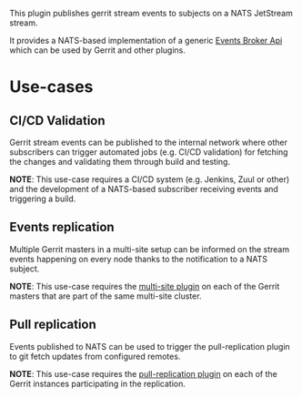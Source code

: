 This plugin publishes gerrit stream events to subjects on a NATS JetStream stream.

It provides a NATS-based implementation of a generic
[Events Broker Api](https://github.com/GerritForge/events-broker) which can be used by
Gerrit and other plugins.

Use-cases
=========

CI/CD Validation
----------------

Gerrit stream events can be published to the internal network where other subscribers
can trigger automated jobs (e.g. CI/CD validation) for fetching the changes and validating
them through build and testing.

__NOTE__: This use-case requires a CI/CD system (e.g. Jenkins, Zuul or other) and
the development of a NATS-based subscriber receiving events and triggering a build.

Events replication
------------------

Multiple Gerrit masters in a multi-site setup can be informed on the stream events
happening on every node thanks to the notification to a NATS subject.

__NOTE__: This use-case requires the [multi-site plugin](https://gerrit.googlesource.com/plugins/multi-site)
on each of the Gerrit masters that are part of the same multi-site cluster.

Pull replication
------------------

Events published to NATS can be used to trigger the pull-replication plugin to git fetch
updates from configured remotes.

__NOTE__: This use-case requires the [pull-replication plugin](https://gerrit.googlesource.com/plugins/pull-replication)
on each of the Gerrit instances participating in the replication.
